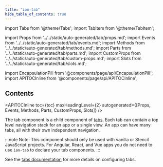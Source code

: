 ```yaml
---
title: "ion-tab"
hide_table_of_contents: true
---
```

import Tabs from '@theme/Tabs';
import TabItem from '@theme/TabItem';

import Props from '../../static/auto-generated/tab/props.md';
import Events from '../../static/auto-generated/tab/events.md';
import Methods from '../../static/auto-generated/tab/methods.md';
import Parts from '../../static/auto-generated/tab/parts.md';
import CustomProps from '../../static/auto-generated/tab/custom-props.md';
import Slots from '../../static/auto-generated/tab/slots.md';

<head>
  <title>ion-tab - Ionic Framework Application Component</title>
  <meta name="description" content="ion-tab is a child component of tabs. Each ion-tab can contain a top level navigation stack for an application or a single view. Read to learn more." />
</head>

import EncapsulationPill from '@components/page/api/EncapsulationPill';
import APITOCInline from '@components/page/api/APITOCInline';

<EncapsulationPill type="shadow" />

<h2 className="table-of-contents__title">Contents</h2>

<APITOCInline
  toc={toc}
  maxHeadingLevel={2}
  autogenerated={[Props, Events, Methods, Parts, CustomProps, Slots]}
/>



The tab component is a child component of [tabs](tabs.md). Each tab can contain a top level navigation stack for an app or a single view. An app can have many tabs, all with their own independent navigation.

:::note
 Note: This component should only be used with vanilla or Stencil JavaScript projects. For Angular, React, and Vue apps you do not need to use `ion-tab` to declare your tab components.
:::


See the [tabs documentation](tabs.md) for more details on configuring tabs.



<Props />
<Events />
<Methods />
<Parts />
<CustomProps />
<Slots />